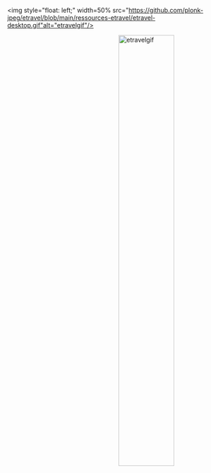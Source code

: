 
<img style="float: left;" width=50% src="https://github.com/plonk-jpeg/etravel/blob/main/ressources-etravel/etravel-desktop.gif"alt="etravelgif"/>

<img style="float: right;" width=50% src="https://github.com/plonk-jpeg/etravel/blob/main/ressources-etravel/etravel-urlfeature.gif" alt="etravelgif"/>

